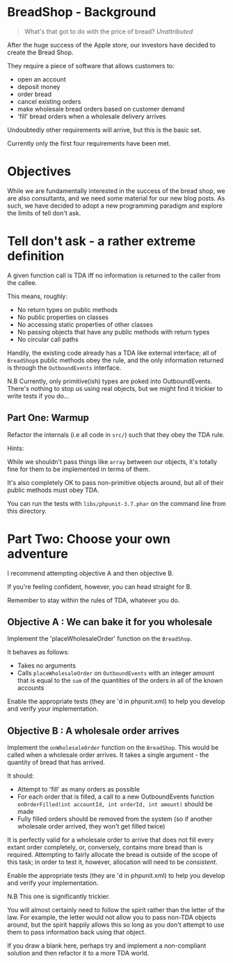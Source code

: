 # BreadShop - Background

> What's that got to do with the price of bread?
> _Unattributed_

After the huge success of the Apple store, our investors have decided to create the Bread Shop.

They require a piece of software that allows customers to:

* open an account
* deposit money
* order bread
* cancel existing orders
* make wholesale bread orders based on customer demand
* 'fill' bread orders when a wholesale delivery arrives

Undoubtedly other requirements will arrive, but this is the basic set.

Currently only the first four requirements have been met.

# Objectives

While we are fundamentally interested in the success of the bread shop, we are also consultants, and we need some
material for our new blog posts. As such, we have decided to adopt a new programming paradigm and explore the limits of
tell don't ask.

# Tell don't ask - a rather extreme definition

A given function call is TDA iff no information is returned to the caller from the callee.

This means, roughly:

* No return types on public methods
* No public properties on classes
* No accessing static properties of other classes
* No passing objects that have any public methods with return types
* No circular call paths

Handily, the existing code already has a TDA like external interface; all of `BreadShop`s public methods obey the rule,
and the only information returned is through the `OutboundEvents` interface.

N.B Currently, only primitive(ish) types are poked into OutboundEvents. There's nothing to stop us using real objects,
but we might find it trickier to write tests if you do...

## Part One: Warmup

Refactor the internals (i.e all code in `src/`) such that they obey the TDA rule.

Hints:

While we shouldn't pass things like `array` between our objects, it's totally fine for them to be implemented
in terms of them.

It's also completely OK to pass non-primitive objects around, but all of their public methods must obey TDA.

You can run the tests with `libs/phpunit-3.7.phar` on the command line from this directory.

# Part Two: Choose your own adventure

I recommend attempting objective A and then objective B.

If you're feeling confident, however, you can head straight for B.

Remember to stay within the rules of TDA, whatever you do.

## Objective A : We can bake it for you wholesale

Implement the 'placeWholesaleOrder' function on the `BreadShop`.

It behaves as follows:

* Takes no arguments
* Calls `placeWholesaleOrder` on `OutboundEvents` with an integer amount that is equal to the `sum` of the quantities of
the orders in all of the known accounts

Enable the appropriate tests (they are <exclude>'d in phpunit.xml) to help you develop and verify your implementation.

## Objective B : A wholesale order arrives

Implement the `onWholesaleOrder` function on the `BreadShop`. This would be called when a wholesale order arrives. It
takes a single argument - the quantity of bread that has arrived.

It should:

* Attempt to 'fill' as many orders as possible
* For each order that is filled, a call to a new OutboundEvents function `onOrderFilled(int accountId, int orderId, int
amount)` should be made
* Fully filled orders should be removed from the system (so if another wholesale order arrived, they won't get filled
twice)

It is perfectly valid for a wholesale order to arrive that does not fill every extant order completely, or, conversely,
contains more bread than is required. Attempting to fairly allocate the bread is outside of the scope of this task; in
order to test it, however, allocation will need to be _consistent_.

Enable the appropriate tests (they are <exclude>'d in phpunit.xml) to help you develop and verify your implementation.

N.B This one is significantly trickier.

You will almost certainly need to follow the spirit rather than the letter of the law. For example, the letter would not
allow you to pass non-TDA objects around, but the spirit happily allows this so long as you don't attempt to use them to
pass information back using that object.

If you draw a blank here, perhaps try and implement a non-compliant solution and then refactor it to a more TDA world.
